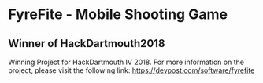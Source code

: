 # FyreFite - Mobile Shooting Game

## Winner of HackDartmouth2018

Winning Project for HackDartmouth IV 2018. For more information on the project, please visit the following link: https://devpost.com/software/fyrefite
